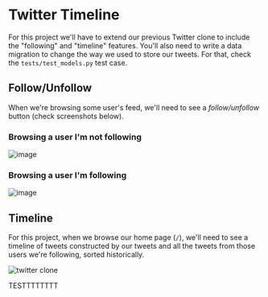# Twitter Timeline

For this project we'll have to extend our previous Twitter clone to include the "following" and "timeline" features. You'll also need to write a data migration to change the way we used to store our tweets. For that, check the `tests/test_models.py` test case.

## Follow/Unfollow 

When we're browsing some user's feed, we'll need to see a _follow/unfollow_ button (check screenshots below).

### Browsing a user I'm not following

![image](https://cloud.githubusercontent.com/assets/872296/18026719/d71d633c-6c26-11e6-814d-3b29fff9fe0f.png)

### Browsing a user I'm following

![image](https://cloud.githubusercontent.com/assets/872296/18026721/e7f9dfb4-6c26-11e6-8296-05670d7a739c.png)

## Timeline

For this project, when we browse our home page (`/`), we'll need to see a timeline of tweets constructed by our tweets and all the tweets from those users we're following, sorted historically.

![twitter clone](https://cloud.githubusercontent.com/assets/872296/18026739/64dea50a-6c27-11e6-89ec-d05e39ebd545.png)




TESTTTTTTTT
